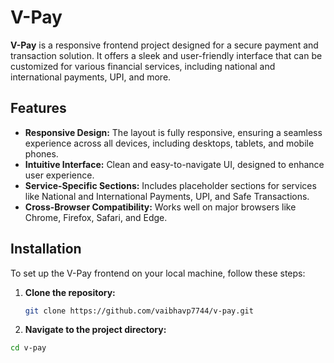 # V-Pay

**V-Pay** is a responsive frontend project designed for a secure payment and transaction solution. It offers a sleek and user-friendly interface that can be customized for various financial services, including national and international payments, UPI, and more.

## Features

- **Responsive Design:** The layout is fully responsive, ensuring a seamless experience across all devices, including desktops, tablets, and mobile phones.
- **Intuitive Interface:** Clean and easy-to-navigate UI, designed to enhance user experience.
- **Service-Specific Sections:** Includes placeholder sections for services like National and International Payments, UPI, and Safe Transactions.
- **Cross-Browser Compatibility:** Works well on major browsers like Chrome, Firefox, Safari, and Edge.

## Installation

To set up the V-Pay frontend on your local machine, follow these steps:

1. **Clone the repository:**

   ```bash
   git clone https://github.com/vaibhavp7744/v-pay.git

2. **Navigate to the project directory:**

```bash
cd v-pay


